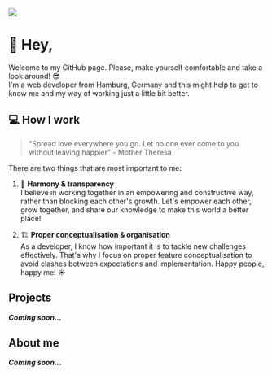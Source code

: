 ![](https://visitcount.itsvg.in/api?id=Tim-Pet&icon=0&color=0)

# 👋 Hey,  <br />
Welcome to my GitHub page. Please, make yourself comfortable and take a look around! 😎 <br />
I'm a web developer from Hamburg, Germany and this might help to get to know me and my way of working just a little bit better.

## 💻 How I work

> “Spread love everywhere you go. Let no one ever come to you without leaving happier” - Mother Theresa

There are two things that are most important to me:

1. 🌸 **Harmony & transparency** <br /> I believe in working together in an empowering and constructive way, rather than blocking each other's growth. Let's empower each other, grow together, and share our knowledge to make this world a better place!

2. 🏗️ **Proper conceptualisation & organisation** <br /> As a developer, I know how important it is to tackle new challenges effectively. That's why I focus on proper feature conceptualisation to avoid clashes between expectations and implementation. Happy people, happy me! ☀️

## Projects
***Coming soon...***

## About me
***Coming soon...***
